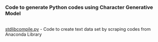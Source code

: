 ### Code to generate Python codes using Character Generative Model
<br/> [stdlibcompile.py](https://github.com/crookednoob/char-rnn-tensorflow/blob/master/data/pycode/stdlibcompile.py) - Code to create text data set by scraping codes from Anaconda Library
